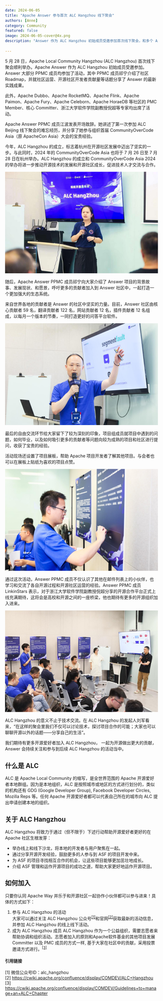 ```yaml
---
date: 2024-06-05
title: "Apache Answer 参与首次 ALC Hangzhou 线下聚会"
authors: [Anne]
category: Community
featured: false
image: 2024-06-05-cover@4x.png
description: "Answer 作为 ALC Hangzhou 初始成员受邀参加首次线下聚会，和多个 Apache 项目进行分享和交流。"

---
```


5 月 28 日，Apache Local Community Hangzhou (ALC Hangzhou) 首次线下聚会顺利举办。Apache Answer 作为 ALC Hangzhou 初始成员受邀参加。Answer 大部分 PPMC 成员均参加了活动，其中 PPMC 成员祁宁介绍了社区 Roadmap，并就社区运营、开源社区开发者贡献量等话题分享了 Answer 的最新实践成果。

此外，Apache Dubbo、Apache RocketMQ、Apache Flink、Apache Paimon、Apache Fury、Apache Celeborn、Apache HoraeDB 等社区的 PMC Member、核心 Committer、浙江大学软件学院副教授倪超等专家均出席了活动。

Apache Answer PPMC 成员江波发表开场致辞。她讲述了第一次参加 ALC Beijing 线下聚会的难忘经历，并分享了她参与组织首届 CommunityOverCode Asia（原 ApacheCon Asia）大会的宝贵经验。

今年，ALC Hangzhou 的成立，标志着杭州在开源社区发展中迈出了坚实的一步。与此同时，2024 年的 CommunityOverCode Asia 也将于 7 月 26 日至 7 月 28 日在杭州举办。ALC Hangzhou 的成立和 CommunityOverCode Asia 2024 的举办将进一步推动开源技术的发展和开源社区成长，促进技术人才交流与合作。

![Alt text](Nadia%20Open%20Remarks.jpeg)

随后，Apache Answer PPMC 成员祁宁向大家介绍了 Answer 项目的背景故事、发展现状、和愿景，呼吁更多的贡献者加入到 Answer 社区中，一起打造一个更加强大的生态系统。

来自世界各地的贡献者是 Answer 的社区中坚实的力量。目前，Answer 社区由核心贡献者 59 名，翻译贡献者 122 名，网站贡献者 12 名，插件贡献者 12 名组成，以每月一个版本的节奏，一同打造更好的问答平台软件。

![Alt text](Joyqi.jpeg)

最后的自由交流环节给大家留下了较为深刻的印象，项目组成员就项目中遇到的问题，如何毕业，以及如何吸引更多的贡献者等问题向较为成熟的项目和社区进行提问，收获了宝贵的经验。

活动现场还设置了项目展板，帮助 Apache 项目开发者了解其他项目。与会者也可以在展板上贴纸为喜欢的项目点赞。

![Alt text](Fen.jpeg)

通过这次活动，Answer PPMC 成员不仅认识了其他在邮件列表上的小伙伴，也学习和交流了各自开源过程和开源社区运营的经验。Answer PPMC 成员 LinkinStars 表示，对于浙江大学软件学院副教授倪超分享的开源合作平台正式上线充满期待，这将会是高校和开源之间的一座桥梁，他也期待有更多的开源组织加入进来。

![Alt text](Open%20Discussion.jpeg)

ALC Hangzhou 的意义不止于技术交流。在 ALC Hangzhou 的发起人刘军看来，“在这样的聚会里我们不仅可以讨论技术，探讨项目合作的可能；大家也可以聊聊开源以外的话题——分享自己的生活”。

我们期待有更多开源爱好者加入 ALC Hangzhou， 一起为开源做出更大的贡献，Answer 会持续关注和参与到后续 ALC Hangzhou 的活动当中。

## 什么是 ALC    
ALC 是 Apache Local Community 的缩写，是全世界范围的 Apache 开源爱好者本地群组。因为是本地组织，ALC 是按照城市或地区的方式进行划分的，类似的机构还有 GDG (Google Developer Group), Facebook Developer Circles, Mozilla Reps 等。任何 Apache 开源爱好者都可以代表自己所在的城市向 ALC 提出申请创建本地的组织。 

## 关于 ALC Hangzhou    
ALC Hangzhou 将致力于通过（但不限于）下述行动帮助开源爱好者更好的在 Apache 社区生根发芽：
- 举办线上和线下沙龙，将本地的开发者与用户聚焦在一起。
- 通过分享开源开发经验，鼓励更多的人参与到 ASF 的项目开发中来。
- 为 ASF 的项目寻找相互合作的机会，让这些项目能够更加茁壮地成长。
- 介绍 ASF 管理和运作开源项目的成功之道，帮助大家更好地运作开源项目。


## 如何加入     
只要你认同 Apache Way 并乐于和开源社区一起协作小伙伴都可以参与进来！具体的方式如下：
1. 参与 ALC Hangzhou 的活动     
大家可以通过关注 ALC Hangzhou 公众号<sup><a href="#ref1">[1]</a></sup>和官网<sup><a href="#ref2">[2]</a></sup>获取最新的活动信息，并参加 ALC Hangzhou 的线上线下活动。
2. 成为 ALC Hangzhou 成员
ALC Hangzhou 作为一个公益组织，需要志愿者来帮助协调和组织活动。志愿者加入的原则和Apache软件基金的其他项目发展 Committer 以及 PMC 成员的方式一样, 基于大家在社区中的贡献，采用投票邀请方式进行。<sup><a href="#ref3">[3]</a></sup>

#### 引用链接
<span id="ref1"> [1] 微信公众号ID：alc_hangzhou </span>        
<span id="ref2"> [2] https://cwiki.apache.org/confluence/display/COMDEV/ALC+Hangzhou </span>        
<span id="ref3"> [3] https://cwiki.apache.org/confluence/display/COMDEV/Guidelines+to+manage+an+ALC+Chapter </span>